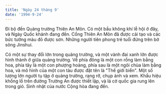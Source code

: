 ```yaml
---
title: 'Ngày 24 tháng 9'
date: '1994-9-24'
---
```


Đi bộ đến Quảng trường Thiên An Môn. Có một bầu không khí lễ hội ở đây, và Ngày Quốc khánh đang đến. Cổng Thiên An Môn đã được cải tạo và các bức tường màu đỏ được sơn. Những người tiên phong trẻ tuổi đứng trên bờ sông Jinshui.

Có một sự thay đổi lớn trong quảng trường, và một vành đai xanh lớn được hình thành ở giữa quảng trường. Về phía đông là một con rồng làm bằng hoa, phía tây là một con phượng hoàng, phía sau là một ngôi chùa làm bằng hoa, và mô hình của một con tàu được đặt tên là "Thế giới biển". Một số lượng lớn người tụ tập ở quảng trường, rạng rỡ, chụp ảnh và xem. Khẩu hiệu khổng lồ trên đường Trường An được thiết lập, và lá cờ quốc gia rung lên trong gió. Sinh nhật của nước Cộng hòa đang đến.

